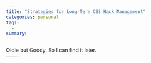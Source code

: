 ```yaml
---
title: "Strategies for Long-Term CSS Hack Management"
categories: personal
tags:
  -
summary: 
---
```

<p>Oldie but Goody.  So I can find it later.<br />
&#8212;&#8212;-</p>
